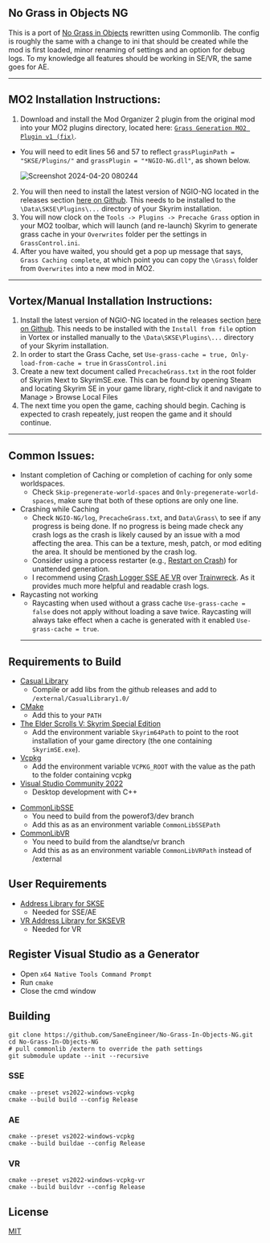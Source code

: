 ## No Grass in Objects NG

This is a port of [No Grass in Objects](https://www.nexusmods.com/skyrimspecialedition/mods/42161) rewritten using Commonlib. The config is roughly the same with a change to ini that should be created while the mod is first loaded, minor renaming of settings and an option for debug logs. To my knowledge all features should be working in SE/VR, the same goes for AE.

---

## MO2 Installation Instructions:

1. Download and install the Mod Organizer 2 plugin from the original mod into your MO2 plugins directory, located here: [`Grass Generation MO2 Plugin v1 (fix)`](https://www.nexusmods.com/skyrimspecialedition/mods/42161?tab=files).

- You will need to edit lines 56 and 57 to reflect `grassPluginPath = "SKSE/Plugins/"` and `grassPlugin = "*NGIO-NG.dll"`, as shown below.

  ![Screenshot 2024-04-20 080244](https://github.com/AllstaRawR/No-Grass-In-Objects-NG/assets/164591926/af9cced5-e1f9-49b8-8014-863e6195d87f)

2. You will then need to install the latest version of NGIO-NG located in the releases section [here on Github](https://github.com/SaneEngineer/No-Grass-In-Objects-NG/releases/). This needs to be installed to the `\Data\SKSE\Plugins\...` directory of your Skyrim installation.
3. You will now clock on the `Tools -> Plugins -> Precache Grass` option in your MO2 toolbar, which will launch (and re-launch) Skyrim to generate grass cache in your `Overwrites` folder per the settings in `GrassControl.ini`.
4. After you have waited, you should get a pop up message that says, `Grass Caching complete`, at which point you can copy the `\Grass\` folder from `Overwrites` into a new mod in MO2.

---

## Vortex/Manual Installation Instructions:

1. Install the latest version of NGIO-NG located in the releases section [here on Github](https://github.com/SaneEngineer/No-Grass-In-Objects-NG/releases/). This needs to be installed with the `Install from file` option in Vortex or installed manually to the `\Data\SKSE\Plugins\...` directory of your Skyrim installation.
2. In order to start the Grass Cache, set `Use-grass-cache = true, Only-load-from-cache = true` in `GrassControl.ini`
3. Create a new text document called `PrecacheGrass.txt` in the root folder of Skyrim Next to SkyrimSE.exe.
   This can be found by opening Steam and locating Skyrim SE in your game library, right-click it and navigate to Manage > Browse Local Files
4. The next time you open the game, caching should begin. Caching is expected to crash repeately, just reopen the game and it should continue.

---

## Common Issues:

- Instant completion of Caching or completion of caching for only some worldspaces.
  - Check `Skip-pregenerate-world-spaces` and `Only-pregenerate-world-spaces`, make sure that both of these options are only one line.
- Crashing while Caching
  - Check `NGIO-NG/log`, `PrecacheGrass.txt`, and `Data\Grass\` to see if any progress is being done. If no progress is being made check any crash logs as the crash is likely caused by an issue with a mod affecting the area. This can be a texture, mesh, patch, or mod editing the area. It should be mentioned by the crash log.
  - Consider using a process restarter (e.g., [Restart on Crash](https://w-shadow.com/blog/2009/03/04/restart-on-crash/)) for unattended generation.
  - I recommend using [Crash Logger SSE AE VR](https://www.nexusmods.com/skyrimspecialedition/mods/59818?tab=description) over [Trainwreck](https://www.nexusmods.com/skyrimspecialedition/mods/106440). As it provides much more helpful and readable crash logs.
- Raycasting not working
  - Raycasting when used without a grass cache `Use-grass-cache = false` does not apply without loading a save twice. Raycasting will always take effect when a cache is generated with it enabled `Use-grass-cache = true`.
  ***

## Requirements to Build

- [Casual Library](https://github.com/CasualCoder91/CasualLibrary/)
  - Compile or add libs from the github releases and add to `/external/CasualLibrary1.0/`
- [CMake](https://cmake.org/)
  - Add this to your `PATH`
- [The Elder Scrolls V: Skyrim Special Edition](https://store.steampowered.com/app/489830)
  - Add the environment variable `Skyrim64Path` to point to the root installation of your game directory (the one containing `SkyrimSE.exe`).
- [Vcpkg](https://github.com/microsoft/vcpkg)
  - Add the environment variable `VCPKG_ROOT` with the value as the path to the folder containing vcpkg
- [Visual Studio Community 2022](https://visualstudio.microsoft.com/)
  - Desktop development with C++

* [CommonLibSSE](https://github.com/powerof3/CommonLibSSE/tree/dev)
  - You need to build from the powerof3/dev branch
  - Add this as as an environment variable `CommonLibSSEPath`
* [CommonLibVR](https://github.com/alandtse/CommonLibVR/tree/vr)
  - You need to build from the alandtse/vr branch
  - Add this as as an environment variable `CommonLibVRPath` instead of /external

## User Requirements

- [Address Library for SKSE](https://www.nexusmods.com/skyrimspecialedition/mods/32444)
  - Needed for SSE/AE
- [VR Address Library for SKSEVR](https://www.nexusmods.com/skyrimspecialedition/mods/58101)
  - Needed for VR

## Register Visual Studio as a Generator

- Open `x64 Native Tools Command Prompt`
- Run `cmake`
- Close the cmd window

## Building

```
git clone https://github.com/SaneEngineer/No-Grass-In-Objects-NG.git
cd No-Grass-In-Objects-NG
# pull commonlib /extern to override the path settings
git submodule update --init --recursive
```

### SSE

```
cmake --preset vs2022-windows-vcpkg
cmake --build build --config Release
```

### AE

```
cmake --preset vs2022-windows-vcpkg
cmake --build buildae --config Release
```

### VR

```
cmake --preset vs2022-windows-vcpkg-vr
cmake --build buildvr --config Release
```

## License

[MIT](LICENSE)
